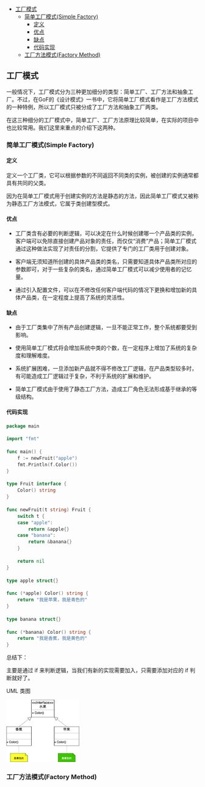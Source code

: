 <!-- START doctoc generated TOC please keep comment here to allow auto update -->
<!-- DON'T EDIT THIS SECTION, INSTEAD RE-RUN doctoc TO UPDATE -->

- [工厂模式](#%E5%B7%A5%E5%8E%82%E6%A8%A1%E5%BC%8F)
  - [简单工厂模式(Simple Factory)](#%E7%AE%80%E5%8D%95%E5%B7%A5%E5%8E%82%E6%A8%A1%E5%BC%8Fsimple-factory)
    - [定义](#%E5%AE%9A%E4%B9%89)
    - [优点](#%E4%BC%98%E7%82%B9)
    - [缺点](#%E7%BC%BA%E7%82%B9)
    - [代码实现](#%E4%BB%A3%E7%A0%81%E5%AE%9E%E7%8E%B0)
  - [工厂方法模式(Factory Method)](#%E5%B7%A5%E5%8E%82%E6%96%B9%E6%B3%95%E6%A8%A1%E5%BC%8Ffactory-method)

<!-- END doctoc generated TOC please keep comment here to allow auto update -->

## 工厂模式

一般情况下，工厂模式分为三种更加细分的类型：简单工厂、工厂方法和抽象工厂。不过，在GoF的《设计模式》一书中，它将简单工厂模式看作是工厂方法模式的一种特例，所以工厂模式只被分成了工厂方法和抽象工厂两类。  

在这三种细分的工厂模式中，简单工厂、工厂方法原理比较简单，在实际的项目中也比较常用。我们这里来重点的介绍下这两种。  

### 简单工厂模式(Simple Factory)

#### 定义

定义一个工厂类，它可以根据参数的不同返回不同类的实例，被创建的实例通常都具有共同的父类。  

因为在简单工厂模式用于创建实例的方法是静态的方法，因此简单工厂模式又被称为静态工厂方法模式，它属于类创建型模式。  

#### 优点

- 工厂类含有必要的判断逻辑，可以决定在什么时候创建哪一个产品类的实例，客户端可以免除直接创建产品对象的责任，而仅仅“消费”产品；简单工厂模式通过这种做法实现了对责任的分割，它提供了专门的工厂类用于创建对象。

- 客户端无须知道所创建的具体产品类的类名，只需要知道具体产品类所对应的参数即可，对于一些复杂的类名，通过简单工厂模式可以减少使用者的记忆量。

- 通过引入配置文件，可以在不修改任何客户端代码的情况下更换和增加新的具体产品类，在一定程度上提高了系统的灵活性。

#### 缺点

- 由于工厂类集中了所有产品创建逻辑，一旦不能正常工作，整个系统都要受到影响。 

- 使用简单工厂模式将会增加系统中类的个数，在一定程序上增加了系统的复杂度和理解难度。

- 系统扩展困难，一旦添加新产品就不得不修改工厂逻辑，在产品类型较多时，有可能造成工厂逻辑过于复杂，不利于系统的扩展和维护。

- 简单工厂模式由于使用了静态工厂方法，造成工厂角色无法形成基于继承的等级结构。

#### 代码实现

```go
package main

import "fmt"

func main() {
	f := newFruit("apple")
	fmt.Println(f.Color())
}

type Fruit interface {
	Color() string
}

func newFruit(t string) Fruit {
	switch t {
	case "apple":
		return &apple{}
	case "banana":
		return &banana{}
	}

	return nil
}

type apple struct{}

func (*apple) Color() string {
	return "我是苹果，我是青色的"
}

type banana struct{}

func (*banana) Color() string {
	return "我是香蕉，我是黄色的"
}
```

总结下：  

主要是通过 if 来判断逻辑，当我们有新的实现需要加入，只需要添加对应的 if 判断就好了。    

UML 类图  

<img src="/img/factory-simple.png" alt="factory" style="zoom:50%;" />

### 工厂方法模式(Factory Method)


